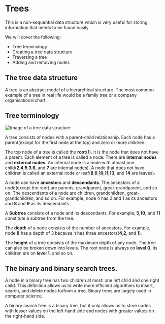 # Trees

This is a non-sequential data structure which is very useful for storing information that needs to be found easily.

We will cover the following:

* Tree terminology
* Creating a tree data structure
* Traversing a tree
* Adding and removing nodes

## The tree data structure

A tree is an abstract model of a hierarchical structure. The most common example of a tree in real life would be a family tree or a company organisational chart.

## Tree terminology

![Image of a tree data structure](https://res.cloudinary.com/dazskjikr/image/upload/v1548754268/binary-tree-to-DLL.png)

A tree consists of nodes with a parent-child relationship. Each node has a parent(except for the first node at the top) and zero or more children.

The top node of a tree is called the **root**(**1**). It is the node that does not have a parent. Each element of a tree is called a node. There are **internal nodes** and **external nodes**. An internal node is a node with atleast one child(**2**,**4**,**5**,**3**,**6**, and **7** are internal nodes). A node that does not have children is called an external node or leaf(**8**,**9**,**10**,**11**,**13**, and **14** are leaves).

A node can have **ancestors** and **descendants**. The ancestors of a node(except the root) are parents, grandparent, great-grandparent, and so on. The descendants of a node are children, grandchildren, great-grandchildren, and so on. For example, node 4 has 2 and 1 as its ancestors and **8** and **9** as its descendants.

A **Subtree** consists of a node and its descendants. For example, **5**,**10**, and **11** constitute a subtree from the tree.

The **depth** of a node consists of the number of ancestors. For example, node **8** has a depth of 3 because it has three ancestors(**4**,**2**, and **1**).

The **height** of a tree consists of the maximum depth of any node. The tree can also be broken down into levels. The root node is always on **level 0**, its children are on **level 1**, and so on.

## The binary and binary search trees.

A node in a binary tree has two children at most: one left child and one right child. This definition allows us to write more efficient algorithms to insert, search, and delete nodes to/from a tree. Binary trees are largely used in computer science.

A binary search tree is a binary tree, but it only allows us to store nodes with lesser values on the left-hand side and nodes with greater values on the right-hand side.
